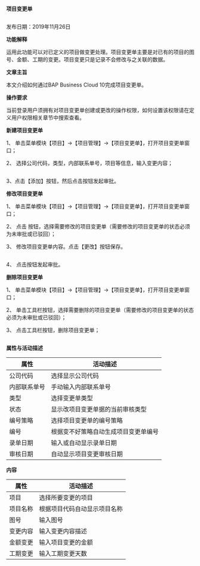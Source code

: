**项目变更单**

![]()

发布日期：2019年11月26日

**功能解释**

运用此功能可以对已定义的项目做变更处理。项目变更单主要是对已有的项目的图号、金额、工期的变更。项目变更只是记录不会修改与之关联的数据。

**文章主旨**

本文介绍如何通过BAP Business Cloud 10完成项目变更单。

**操作要求**

当前登录用户须拥有对项目变更单创建或更改的操作权限，如何设置该权限请在定义用户权限相关章节中搜索查看。

**新建项目变更单**

1、 单击菜单模块【项目】->【项目管理】->【项目变更单】，打开项目变更单窗口；

2、 选择公司代码，类型，内部联系单号，项目等信息，输入变更内容；

![]()

3、点击【添加】按钮，然后点击![]()按钮发起审批。

**修改项目变更单**

1、 单击菜单模块【项目】->【项目管理】->【项目变更单】，打开项目变更单窗口；

2、 点击  按钮，选择需要修改的项目变更单（需要修改的项目变更单的状态必须为未审批或已驳回）；

3、 修改项目变更单内容。点击【更改】按钮保存。

![]()

4、 点击![]()按钮发起审批。

**删除项目变更单**

1、 单击菜单模块【项目】->【项目管理】->【项目变更单】，打开项目变更单窗口；

2、 单击工具栏![]()按钮，选择需要删除的项目变更单（需要修改的项目变更单的状态必须为未审批或已驳回）；

3、 点击工具栏![]()按钮，删除项目变更单；

![]()

**属性与活动描述**

| **属性**     | **活动描述**                         |
| ------------ | ------------------------------------ |
| 公司代码     | 选择显示公司代码                     |
| 内部联系单号 | 手动输入内部联系单号                 |
| 类型         | 选择变更单类型                       |
| 状态         | 显示改项目变更单据的当前审核类型     |
| 编号策略     | 选择项目变更单的编号策略             |
| 编号         | 根据变不好策略自动生成项目变更单编号 |
| 录单日期     | 输入或自动显示录单日期               |
| 审核日期     | 自动显示项目变更审核日期             |

**内容**

| **属性** | **活动描述**                 |
| -------- | ---------------------------- |
| 项目     | 选择所要变更的项目           |
| 项目名称 | 根据项目代码自动显示项目名称 |
| 图号     | 输入图号                     |
| 变更内容 | 输入变更内容描述             |
| 金额变更 | 输入项目变更的金额           |
| 工期变更 | 输入工期变更天数             |
